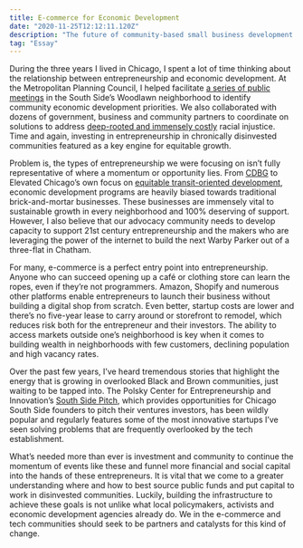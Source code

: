 ```yaml
---
title: E-commerce for Economic Development
date: "2020-11-25T12:12:11.120Z"
description: "The future of community-based small business development."
tag: "Essay"
---
```


During the three years I lived in Chicago, I spent a lot of time thinking about the relationship between entrepreneurship and economic development. At the Metropolitan Planning Council, I helped facilitate <a href="www.metroplanning.org/woodlawn">a series of public meetings</a> in the South Side’s Woodlawn neighborhood to identify community economic development priorities. We also collaborated with dozens of government, business and community partners to coordinate on solutions to address <a href="https://www.metroplanning.org/work/project/33">deep-rooted and immensely costly</a> racial injustice. Time and again, investing in entrepreneurship in chronically disinvested communities featured as a key engine for equitable growth.

Problem is, the types of entrepreneurship we were focusing on isn’t fully representative of where a momentum or opportunity lies. From <a href="https://www.hud.gov/program_offices/comm_planning/nsp">CDBG</a> to Elevated Chicago’s own focus on <a href="https://afternormal.substack.com/elevatedchicago.org">equitable transit-oriented development</a>, economic development programs are heavily biased towards traditional brick-and-mortar businesses. These businesses are immensely vital to sustainable growth in every neighborhood and 100% deserving of support. However, I also believe that our advocacy community needs to develop capacity to support 21st century entrepreneurship and the makers who are leveraging the power of the internet to build the next Warby Parker out of a three-flat in Chatham.

For many, e-commerce is a perfect entry point into entrepreneurship. Anyone who can succeed opening up a café or clothing store can learn the ropes, even if they’re not programmers. Amazon, Shopify and numerous other platforms enable entrepreneurs to launch their business without building a digital shop from scratch. Even better, startup costs are lower and there’s no five-year lease to carry around or storefront to remodel, which reduces risk both for the entrepreneur and their investors. The ability to access markets outside one’s neighborhood is key when it comes to building wealth in neighborhoods with few customers, declining population and high vacancy rates.

Over the past few years, I’ve heard tremendous stories that highlight the energy that is growing in overlooked Black and Brown communities, just waiting to be tapped into. The Polsky Center for Entrepreneurship and Innovation’s <a href="https://southsidepitch.com/">South Side Pitch</a>, which provides opportunities for Chicago South Side founders to pitch their ventures investors, has been wildly popular and regularly features some of the most innovative startups I’ve seen solving problems that are frequently overlooked by the tech establishment.

What’s needed more than ever is investment and community to continue the momentum of events like these and funnel more financial and social capital into the hands of these entrepreneurs. It is vital that we come to a greater understanding where and how to best source public funds and put capital to work in disinvested communities. Luckily, building the infrastructure to achieve these goals is not unlike what local policymakers, activists and economic development agencies already do. We in the e-commerce and tech communities should seek to be partners and catalysts for this kind of change.